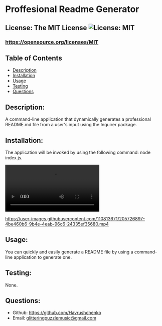 # Proffesional Readme Generator
  ## License: The MIT License ![License: MIT](https://img.shields.io/badge/License-MIT-yellow.svg)
  ### https://opensource.org/licenses/MIT
  ## Table of Contents
  - [Description](#description)
  - [Installation](#installation)
  - [Usage](#usage)
  - [Testing](#testing)
  - [Questions](#questions)

  ## Description:
  A command-line application that dynamically generates a professional README.md file from a user's input using the Inquirer package.
 
  ## Installation:
  The application will be invoked by using the following command: node index.js. 

  ![Walkthrough Video](assets/img/command-line-walkthrough.mp4)
  
  https://user-images.githubusercontent.com/110813671/205726897-4be460b6-9b4e-4eab-96c6-24335ef35680.mp4

  ## Usage:
  You can quickly and easily generate a README file by using a command-line application to generate one.

  ## Testing:
  None.

  ## Questions:
  - Github: https://github.com/Havrushchenko
  - Email: glitteringpuzzlemusic@gmail.com
